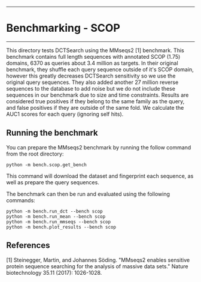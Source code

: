 **************************************************************************************************************
# Benchmarking - SCOP
**************************************************************************************************************

This directory tests DCTSearch using the MMseqs2 [1] benchmark. This benchmark contains full length sequences with annotated SCOP (1.75) domains, 6370 as queries about 3.4 million as targets. In their original benchmark, they shuffle each query sequence outside of it's SCOP domain, however this greatly decreases DCTSearch sensitivity so we use the original query sequences. They also added another 27 million reverse sequences to the database to add noise but we do not include these sequences in our benchmark due to size and time constraints. Results are considered true positives if they belong to the same family as the query, and false positives if they are outside of the same fold. We calculate the AUC1 scores for each query (ignoring self hits).

## Running the benchmark
You can prepare the MMseqs2 benchmark by running the follow command from the root directory:

```
python -m bench.scop.get_bench
```

This command will download the dataset and fingerprint each sequence, as well as prepare the query sequences.

The benchmark can then be run and evaluated using the following commands:

```
python -m bench.run_dct --bench scop
python -m bench.run_mean --bench scop
python -m bench.run_mmseqs --bench scop
python -m bench.plot_results --bench scop
```


## References

[1] Steinegger, Martin, and Johannes Söding. "MMseqs2 enables sensitive protein sequence searching for the analysis of massive data sets." Nature biotechnology 35.11 (2017): 1026-1028.